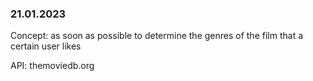 ### 21.01.2023

Concept: as soon as possible to determine the genres of the film that a certain user likes

API: themoviedb.org
